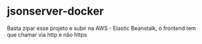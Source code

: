# jsonserver-docker
Basta zipar esse projeto e subir na AWS - Elastic Beanstalk, o frontend tem que chamar via http e não https

